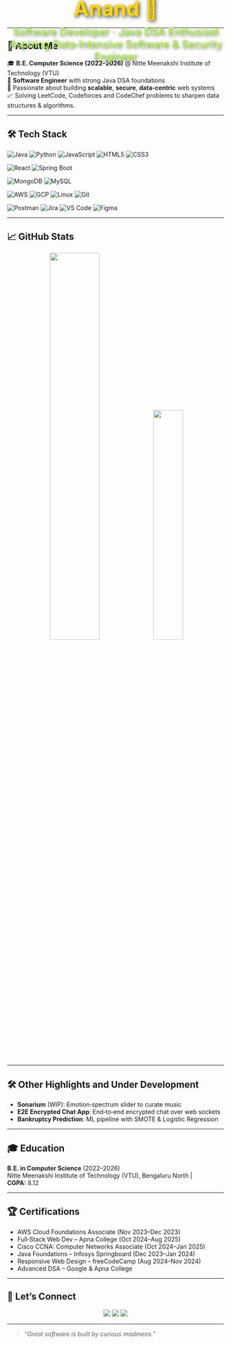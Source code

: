 <!-- Banner -->
<div style="position: relative; width: 100%; max-width: 960px; margin: auto;">
  <!-- Background Image -->

  <!-- Centered Text Overlay -->
  <div style="
    position: absolute;
    top: 50%;
    left: 50%;
    transform: translate(-50%, -50%);
    text-align: center;
    color: #fff;
    padding: 10px 20px;
    width: 100%;
  ">
    <h1 style="
      font-size: 3rem;
      margin: 0;
      color: #FFD700;
      text-shadow: 3px 3px 8px rgba(0, 0, 0, 0.8);
    ">
      Hey there! I'm Ayush Anand 👋
    </h1>
    <p style="
      font-size: 1.5rem;
      margin-top: 10px;
      color: #ADFF2F;
      text-shadow: 2px 2px 6px rgba(0, 0, 0, 0.7);
    ">
      Software Developer · Java DSA Enthusiast<br/>
      Aspiring Data‑Intensive Software & Security Engineer
    </p>
  </div>
</div>




---

## 🧩 About Me

🎓 **B.E. Computer Science (2022–2026)** @ Nitte Meenakshi Institute of Technology (VTU)  
💼 **Software Engineer** with strong Java DSA foundations  
🚀 Passionate about building **scalable**, **secure**, **data‑centric** web systems  
📈 Solving LeetCode, Codeforces and CodeChef problems to sharpen data structures & algorithms.

---

## 🛠️ Tech Stack

<!-- Core -->
![Java](https://img.shields.io/badge/Java-ED8B00?style=flat-square&logo=java&logoColor=white)
![Python](https://img.shields.io/badge/Python-3776AB?style=flat-square&logo=python&logoColor=white)
![JavaScript](https://img.shields.io/badge/JavaScript-F7DF1E?style=flat-square&logo=javascript&logoColor=black)
![HTML5](https://img.shields.io/badge/HTML5-E34F26?style=flat-square&logo=html5&logoColor=white)
![CSS3](https://img.shields.io/badge/CSS3-1572B6?style=flat-square&logo=css3&logoColor=white)

<!-- Frameworks -->
![React](https://img.shields.io/badge/React-61DAFB?style=flat-square&logo=react&logoColor=black)
![Spring Boot](https://img.shields.io/badge/Spring%20Boot-6DB33F?style=flat-square&logo=springboot&logoColor=white)

<!-- Databases -->
![MongoDB](https://img.shields.io/badge/MongoDB-4EA94B?style=flat-square&logo=mongodb&logoColor=white)
![MySQL](https://img.shields.io/badge/MySQL-4479A1?style=flat-square&logo=mysql&logoColor=white)

<!-- Cloud & DevOps -->
![AWS](https://img.shields.io/badge/AWS-232F3E?style=flat-square&logo=amazon-aws&logoColor=white)
![GCP](https://img.shields.io/badge/GCP-4285F4?style=flat-square&logo=google-cloud&logoColor=white)
![Linux](https://img.shields.io/badge/Linux-FCC624?style=flat-square&logo=linux&logoColor=black)
![Git](https://img.shields.io/badge/Git-F05032?style=flat-square&logo=git&logoColor=white)

<!-- Tools -->
![Postman](https://img.shields.io/badge/Postman-FF6C37?style=flat-square&logo=postman&logoColor=white)
![Jira](https://img.shields.io/badge/Jira-0052CC?style=flat-square&logo=jira&logoColor=white)
![VS Code](https://img.shields.io/badge/VS%20Code-007ACC?style=flat-square&logo=visual-studio-code&logoColor=white)
![Figma](https://img.shields.io/badge/Figma-F24E1E?style=flat-square&logo=figma&logoColor=white)


---

## 📈 GitHub Stats

<p align="center">
  <!-- GitHub Stats -->
  <img src="https://github-readme-stats.vercel.app/api?username=AdotAyush&show_icons=true&theme=tokyonight&include_all_commits=true&count_private=true" width="48%" />

  <!-- Top Languages -->
  <img src="https://github-readme-stats.vercel.app/api/top-langs/?username=AdotAyush&layout=compact&theme=tokyonight&hide_progress=false" width="37%" />
</p>

---

## 🛠️ Other Highlights and Under Development

- **Sonarium** (WIP): Emotion‑spectrum slider to curate music  
- **E2E Encrypted Chat App**: End‑to‑end encrypted chat over web sockets 
- **Bankruptcy Prediction**: ML pipeline with SMOTE & Logistic Regression  

---

## 🎓 Education

**B.E. in Computer Science** (2022–2026)  
Nitte Meenakshi Institute of Technology (VTU), Bengaluru North | **CGPA:** 8.12

---

## 🏆 Certifications

- AWS Cloud Foundations Associate (Nov 2023–Dec 2023)  
- Full‑Stack Web Dev – Apna College (Oct 2024–Aug 2025)  
- Cisco CCNA: Computer Networks Associate (Oct 2024–Jan 2025)  
- Java Foundations – Infosys Springboard (Dec 2023–Jan 2024)  
- Responsive Web Design – freeCodeCamp (Aug 2024–Nov 2024)  
- Advanced DSA – Google & Apna College  

---

## 🤝 Let’s Connect

<p align="center">
  <a href="mailto:ayushanand2111@gmail.com"><img src="https://img.shields.io/badge/Email-D14836?style=flat-square&logo=gmail&logoColor=white"/></a>
  <a href="https://www.linkedin.com/in/ayush-anand-b49aba353/"><img src="https://img.shields.io/badge/LinkedIn-0A66C2?style=flat-square&logo=linkedin&logoColor=white"/></a>
  <a href="https://github.com/AdotAyush"><img src="https://img.shields.io/badge/GitHub-100000?style=flat-square&logo=github&logoColor=white"/></a>
</p>

---

> <i>“Great software is built by curious madmens.”</i>
